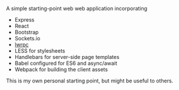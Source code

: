 A simple starting-point web web application incorporating

- Express
- React
- Bootstrap
- Sockets.io
- [lwrpc](https://www.npmjs.com/package/lwrpc)
- LESS for stylesheets
- Handlebars for server-side page templates
- Babel configured for ES6 and async/await
- Webpack for building the client assets

This is my own personal starting point, but might be useful to others.
